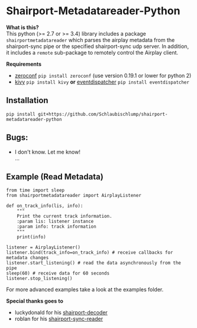 # Shairport-Metadatareader-Python
   
**What is this?**    
This python (>= 2.7 or >= 3.4) library includes a package `shairportmetadatareader` which parses the airplay metadata from the 
shairport-sync pipe or the specified shairport-sync udp server.
In addition, it includes a `remote` sub-package to remotely control the Airplay client. 

**Requirements**    
- [zeroconf](https://pypi.org/project/zeroconf/) `pip install zeroconf` (use version 0.19.1 or lower for python 2)   
- [kivy](https://kivy.org/) `pip install kivy` **or** [eventdispatcher](https://github.com/lobocv/eventdispatcher) 
`pip install eventdispatcher`    

## Installation
`pip install git+https://github.com/Schlaubischlump/shairport-metadatareader-python`

## Bugs:
- I don't know. Let me know!   
...

## Example (Read Metadata)
```
from time import sleep
from shairportmetadatareader import AirplayListener

def on_track_info(lis, info):
    """
    Print the current track information.
    :param lis: listener instance
    :param info: track information
    """
    print(info)

listener = AirplayListener()
listener.bind(track_info=on_track_info) # receive callbacks for metadata changes
listener.start_listening() # read the data asynchronously from the pipe
sleep(60) # receive data for 60 seconds
listener.stop_listening()
```
For more advanced examples take a look at the examples folder.

**Special thanks goes to**   
- luckydonald for his [shairport-decoder](https://github.com/luckydonald/shairport-decoder)   
- roblan for his [shairport-sync-reader](https://github.com/roblan/shairport-sync-reader)    